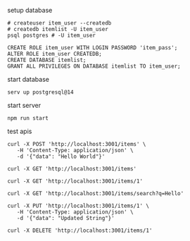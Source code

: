 setup database

```shell
# createuser item_user --createdb
# createdb itemlist -U item_user
psql postgres # -U item_user
```

```postgresql
CREATE ROLE item_user WITH LOGIN PASSWORD 'item_pass';
ALTER ROLE item_user CREATEDB;
CREATE DATABASE itemlist;
GRANT ALL PRIVILEGES ON DATABASE itemlist TO item_user;
```

start database

```shell
serv up postgresql@14
```

start server

```shell
npm run start
```

test apis

```shell
curl -X POST 'http://localhost:3001/items' \
   -H 'Content-Type: application/json' \
   -d '{"data": "Hello World"}'
```

```shell
curl -X GET 'http://localhost:3001/items'
```

```shell
curl -X GET 'http://localhost:3001/items/1'
```

```shell
curl -X GET 'http://localhost:3001/items/search?q=Hello'
```

```shell
curl -X PUT 'http://localhost:3001/items/1' \
   -H 'Content-Type: application/json' \
   -d '{"data": "Updated String"}'
```

```shell
curl -X DELETE 'http://localhost:3001/items/1'
```
